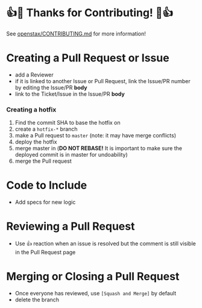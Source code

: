 # :+1::tada: Thanks for Contributing! :tada::+1:

See [openstax/CONTRIBUTING.md](https://github.com/openstax/napkin-notes/blob/master/CONTRIBUTING.md) for more information!

# Creating a Pull Request or Issue

- add a Reviewer
- if it is linked to another Issue or Pull Request, link the Issue/PR number by editing the Issue/PR **body**
- link to the Ticket/Issue in the Issue/PR **body**

### Creating a hotfix

1. Find the commit SHA to base the hotfix on
1. create a `hotfix-*` branch
1. make a Pull request to `master` (note: it may have merge conflicts)
1. deploy the hotfix
1. merge master in (**DO NOT REBASE!** It is important to make sure the deployed commit is in master for undoability)
1. merge the Pull request

# Code to Include

- Add specs for new logic

# Reviewing a Pull Request

- Use :+1: reaction when an issue is resolved but the comment is still visible in the Pull Request page

# Merging or Closing a Pull Request

- Once everyone has reviewed, use `[Squash and Merge]` by default
- delete the branch
